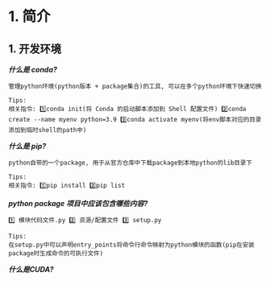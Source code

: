 # 1\. 简介

## 1\. 开发环境

_**什么是 conda?**_

```
管理python环境(python版本 + package集合)的工具, 可以在多个python环境下快速切换

Tips:
相关指令: 1️⃣conda init(将 Conda 的启动脚本添加到 Shell 配置文件) 2️⃣conda create --name myenv python=3.9 3️⃣conda activate myenv(将env脚本对应的目录添加到临时shell的path中)
```

**_什么是 pip?_**

```
python自带的一个package, 用于从官方仓库中下载package到本地python的lib目录下

Tips:
相关指令: 1️⃣pip install 2️⃣pip list
```

**_python package 项目中应该包含哪些内容?_**

```
1️⃣ 模块代码文件.py 2️⃣ 资源/配置文件 3️⃣ setup.py

Tips:
在setup.py中可以声明entry_points将命令行命令映射为python模块的函数(pip在安装package时生成命令的可执行文件)
```

***什么是CUDA?***
